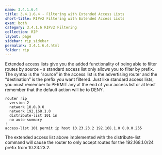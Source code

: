 ```yaml
---
name: 3.4.1.6.4
title: 3.4.1.6.4 - Filtering with Extended Access Lists
short-title: RIPv2 Filtering with Extended Access Lists
exam: both
category: 3.4.1.6 RIPv2 Filtering
collection: RIP
layout: page
sidebar: rip_sidebar
permalink: 3.4.1.6.4.html
folder: rip
---
```

Extended access lists give you the added functionality of being able to filter routes by source - a standard access list only allows you to filter by prefix. The syntax is the “source” in the access list is the advertising router and the “destination” is the prefix you want filtered. Just like standard access lists, you must remember to PERMIT any at the end of your access list or at least remember that the default action will be to DENY.
```
router rip
  version 2
  network 10.0.0.0
  network 192.168.1.0
  distribute-list 101 in
  no auto-summary
!
access-list 101 permit ip host 10.23.23.2 192.168.1.0 0.0.0.255
```
The extended access list above implemented with the distribute-list command will cause the router to only accept routes for the 192.168.1.0/24 prefix from 10.23.23.2.
